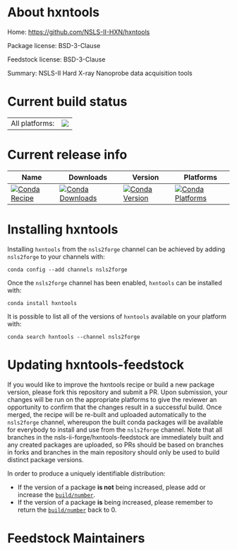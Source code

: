About hxntools
==============

Home: https://github.com/NSLS-II-HXN/hxntools

Package license: BSD-3-Clause

Feedstock license: BSD-3-Clause

Summary: NSLS-II Hard X-ray Nanoprobe data acquisition tools



Current build status
====================


<table><tr><td>All platforms:</td>
    <td>
      <a href="https://dev.azure.com/nsls2forge/nsls2forge/_build/latest?definitionId=106&branchName=master">
        <img src="https://dev.azure.com/nsls2forge/nsls2forge/_apis/build/status/hxntools-feedstock?branchName=master">
      </a>
    </td>
  </tr>
</table>

Current release info
====================

| Name | Downloads | Version | Platforms |
| --- | --- | --- | --- |
| [![Conda Recipe](https://img.shields.io/badge/recipe-hxntools-green.svg)](https://anaconda.org/nsls2forge/hxntools) | [![Conda Downloads](https://img.shields.io/conda/dn/nsls2forge/hxntools.svg)](https://anaconda.org/nsls2forge/hxntools) | [![Conda Version](https://img.shields.io/conda/vn/nsls2forge/hxntools.svg)](https://anaconda.org/nsls2forge/hxntools) | [![Conda Platforms](https://img.shields.io/conda/pn/nsls2forge/hxntools.svg)](https://anaconda.org/nsls2forge/hxntools) |

Installing hxntools
===================

Installing `hxntools` from the `nsls2forge` channel can be achieved by adding `nsls2forge` to your channels with:

```
conda config --add channels nsls2forge
```

Once the `nsls2forge` channel has been enabled, `hxntools` can be installed with:

```
conda install hxntools
```

It is possible to list all of the versions of `hxntools` available on your platform with:

```
conda search hxntools --channel nsls2forge
```




Updating hxntools-feedstock
===========================

If you would like to improve the hxntools recipe or build a new
package version, please fork this repository and submit a PR. Upon submission,
your changes will be run on the appropriate platforms to give the reviewer an
opportunity to confirm that the changes result in a successful build. Once
merged, the recipe will be re-built and uploaded automatically to the
`nsls2forge` channel, whereupon the built conda packages will be available for
everybody to install and use from the `nsls2forge` channel.
Note that all branches in the nsls-ii-forge/hxntools-feedstock are
immediately built and any created packages are uploaded, so PRs should be based
on branches in forks and branches in the main repository should only be used to
build distinct package versions.

In order to produce a uniquely identifiable distribution:
 * If the version of a package **is not** being increased, please add or increase
   the [``build/number``](https://conda.io/docs/user-guide/tasks/build-packages/define-metadata.html#build-number-and-string).
 * If the version of a package **is** being increased, please remember to return
   the [``build/number``](https://conda.io/docs/user-guide/tasks/build-packages/define-metadata.html#build-number-and-string)
   back to 0.

Feedstock Maintainers
=====================


